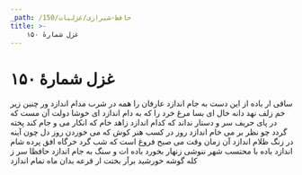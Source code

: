 ```yaml
---
_path: /حافظ-شیرازی/غزلیات/150
title: >-
    غزل شمارهٔ ۱۵۰
---
```

# غزل شمارهٔ ۱۵۰

ساقی ار باده از این دست به جام اندازد
عارفان را همه در شرب مدام اندازد
ور چنین زیر خم زلف نهد دانه خال
ای بسا مرغ خرد را که به دام اندازد
ای خوشا دولت آن مست که در پای حریف
سر و دستار نداند که کدام اندازد
زاهد خام که انکار می و جام کند
پخته گردد چو نظر بر می خام اندازد
روز در کسب هنر کوش که می خوردن روز
دل چون آینه در زنگ ظلام اندازد
آن زمان وقت می صبح فروغ است که شب
گرد خرگاه افق پرده شام اندازد
باده با محتسب شهر ننوشی زنهار
بخورد باده ات و سنگ به جام اندازد
حافظا سر ز کله گوشه خورشید برآر
بختت ار قرعه بدان ماه تمام اندازد
